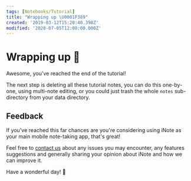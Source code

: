 ```yaml
---
tags: [Notebooks/Tutorial]
title: "Wrapping up \U0001F389"
created: '2019-03-12T15:20:40.398Z'
modified: '2020-07-05T12:00:00.000Z'
---
```


# Wrapping up :tada:

Awesome, you've reached the end of the tutorial!

The next step is deleting all these tutorial notes, you can do this one-by-one, using multi-note editing, or you could just trash the whole `notes` sub-directory from your data directory.

## Feedback

If you've reached this far chances are you're considering using iNote as your main mobile note-taking app, that's great!

Feel free to [contact us](https://github.com/inote-flutter/inote/issues) about any issues you may encounter, any features suggestions and generally sharing your opinion about iNote and how we can improve it.

Have a wonderful day! :wave:
